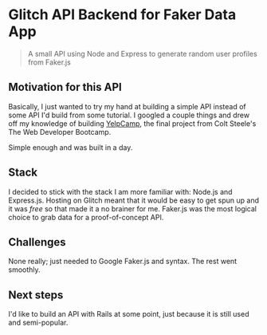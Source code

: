 # Glitch API Backend for Faker Data App

> A small API using Node and Express to generate random user profiles from Faker.js

## Motivation for this API
Basically, I just wanted to try my hand at building a simple API instead of some API I'd build from some tutorial. I googled a couple things and drew off my knowledge of building [YelpCamp](https://github.com/twhite96/YelpCamp), the final project from Colt Steele's The Web Developer Bootcamp.

Simple enough and was built in a day.

## Stack
I decided to stick with the stack I am more familiar with: Node.js and Express.js. Hosting on Glitch meant that it would be easy to get spun up and it was *free* so that made it a no brainer for me. Faker.js was the most logical choice to grab data for a proof-of-concept API.

## Challenges
None really; just needed to Google Faker.js and syntax. The rest went smoothly.

## Next steps
I'd like to build an API with Rails at some point, just because it is still used and semi-popular.

